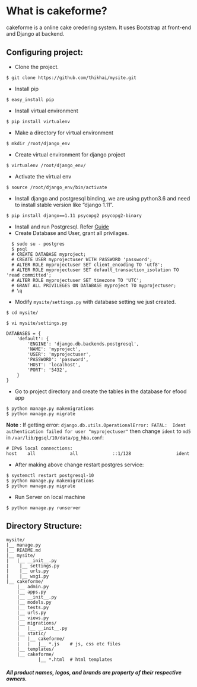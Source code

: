 # What is cakeforme?
cakeforme is a online cake oredering system.
It uses Bootstrap at front-end and Django at backend.

## Configuring project:

- Clone the project.
~~~
$ git clone https://github.com/thikhai/mysite.git
~~~
- Install pip
~~~
$ easy_install pip
~~~
- Install virtual environment
~~~
$ pip install virtualenv
~~~
- Make a directory for virtual environment
~~~
$ mkdir /root/django_env
~~~
- Create virtual environment for django project
~~~
$ virtualenv /root/django_env/
~~~
- Activate the virtual env
~~~
$ source /root/django_env/bin/activate
~~~
- Install django and postgresql binding, we are using python3.6 and need to install stable version like “django 1.11”.
~~~
$ pip install django==1.11 psycopg2 psycopg2-binary
~~~
- Install and run Postgresql. Refer [Guide](https://www.postgresql.org/download/)
- Create Database and User, grant all privilages.
~~~
  $ sudo su - postgres
  $ psql
  # CREATE DATABASE myproject;
  # CREATE USER myprojectuser WITH PASSWORD 'password';
  # ALTER ROLE myprojectuser SET client_encoding TO 'utf8';
  # ALTER ROLE myprojectuser SET default_transaction_isolation TO 'read committed';
  # ALTER ROLE myprojectuser SET timezone TO 'UTC';
  # GRANT ALL PRIVILEGES ON DATABASE myproject TO myprojectuser;
  # \q
~~~
- Modify `mysite/settings.py` with database setting we just created.
~~~
$ cd mysite/

$ vi mysite/settings.py

DATABASES = {
    'default': {
        'ENGINE': 'django.db.backends.postgresql',
        'NAME': 'myproject',
        'USER': 'myprojectuser',
        'PASSWORD': 'password',
        'HOST': 'localhost',
        'PORT': '5432',
    }
}
~~~
- Go to project directory and create the tables in the database for efood app
~~~
$ python manage.py makemigrations
$ python manage.py migrate
~~~

**Note** : If getting error:
`django.db.utils.OperationalError: FATAL:  Ident authentication failed for user "myprojectuser"`
then change `ident` to `md5` in  `/var/lib/pgsql/10/data/pg_hba.conf`:

~~~
# IPv6 local connections:
host    all             all             ::1/128                 ident
~~~

- After making above change restart postgres service:
~~~
$ systemctl restart postgresql-10
$ python manage.py makemigrations
$ python manage.py migrate
~~~

- Run Server on local machine
~~~
$ python manage.py runserver
~~~

## Directory Structure:
~~~
mysite/
|__ manage.py
|__ README.md
|__ mysite/
|   |__ __init__.py
|    |__ settings.py
|    |__ urls.py
|    |__ wsgi.py
|__ cakeforme/
    |__ admin.py
    |__ apps.py
    |__ __init__.py
    |__ models.py
    |__ tests.py
    |__ urls.py
    |__ views.py
    |__ migrations/
    |   |__ __init__.py
    |__ static/
    |   |__ cakeforme/
    |	|   |__ *.js    # js, css etc files
    |__ templates/
	|__ cakeforme/
            |__ *.html  # html templates

~~~

##### All product names, logos, and brands are property of their respective owners.
